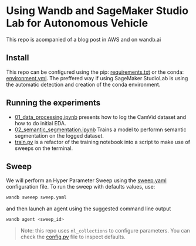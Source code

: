 # Using Wandb and SageMaker Studio Lab for Autonomous Vehicle

This repo is acompanied of a blog post in AWS and on wandb.ai

## Install
This repo can be configured using the pip: [requirements.txt](requirements.txt) or the conda: [environment.yml](environment.yml). The preffered way if using SageMaker StudioLab is using the automatic detection and creation of the conda environment.

## Running the experiments
- [01_data_processing.ipynb](01_data_processing.ipynb) presents how to log the CamVid dataset and how to do initial EDA.
- [02_semantic_segmentation.ipynb](02_semantic_segmentation.ipynb) Trains a model to performn semantic segmentation on the logged dataset.
- [train.py](train.py) is a refactor of the training notebook into a script to make use of sweeps on the terminal.


## Sweep
We will perform an Hyper Parameter Sweep using the [sweep.yaml](sweep.yaml) configuration file. To run the sweep with defaults values, use:

```bash
wandb sweeep sweep.yaml
```

and then launch an agent using the suggested command line output

```bash
wandb agent <sweep_id>
```

> Note: this repo uses `ml_collections` to configure parameters. You can check the [config.py](config.py) file to inspect defaults.
